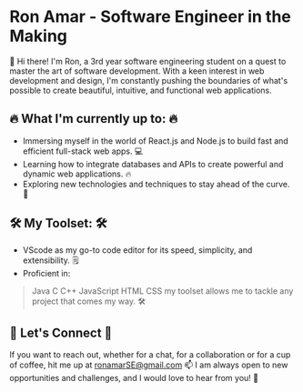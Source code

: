# Ron Amar - Software Engineer in the Making

👋 Hi there! I'm Ron, a 3rd year software engineering student on a quest to master the art of software development. With a keen interest in web development and design, I'm constantly pushing the boundaries of what's possible to create beautiful, intuitive, and functional web applications.

## 🔥 What I'm currently up to: 🔥
- Immersing myself in the world of React.js and Node.js to build fast and efficient full-stack web apps. 💻
- Learning how to integrate databases and APIs to create powerful and dynamic web applications. 🔥
- Exploring new technologies and techniques to stay ahead of the curve. 🚀

## 🛠️ My Toolset: 🛠️
- VScode as my go-to code editor for its speed, simplicity, and extensibility. 🗒️
- Proficient in: 
> Java
> C
> C++
> JavaScript
> HTML
> CSS
my toolset allows me to tackle any project that comes my way. 🛠️

## 💬 Let's Connect 💬
If you want to reach out, whether for a chat, for a collaboration or for a cup of coffee, hit me up at ronamarSE@gmail.com 📫
I am always open to new opportunities and challenges, and I would love to hear from you! 🤝


